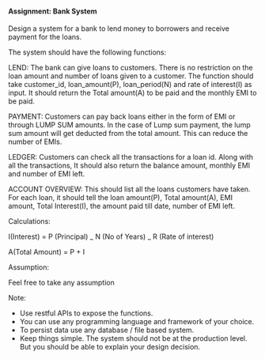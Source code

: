 #### Assignment: Bank System

Design a system for a bank to lend money to borrowers and receive payment for the loans.

The system should have the following functions:

LEND: The bank can give loans to customers. There is no restriction on the loan amount and number of loans given to a customer. The function should take customer_id, loan_amount(P), loan_period(N) and rate of interest(I) as input. It should return the Total amount(A) to be paid and the monthly EMI to be paid.

PAYMENT: Customers can pay back loans either in the form of EMI or through LUMP SUM amounts. In the case of Lump sum payment, the lump sum amount will get deducted from the total amount. This can reduce the number of EMIs.

LEDGER: Customers can check all the transactions for a loan id. Along with all the transactions, It should also return the balance amount, monthly EMI and number of EMI left.

ACCOUNT OVERVIEW: This should list all the loans customers have taken. For each loan, it should tell the loan amount(P), Total amount(A), EMI amount, Total Interest(I), the amount paid till date, number of EMI left.

Calculations:

I(Interest) = P (Principal) _ N (No of Years) _ R (Rate of interest)

A(Total Amount) = P + I

Assumption:

Feel free to take any assumption

Note:

- Use restful APIs to expose the functions.
- You can use any programming language and framework of your choice.
- To persist data use any database / file based system.
- Keep things simple. The system should not be at the production level. But you should be able to explain your design decision.
